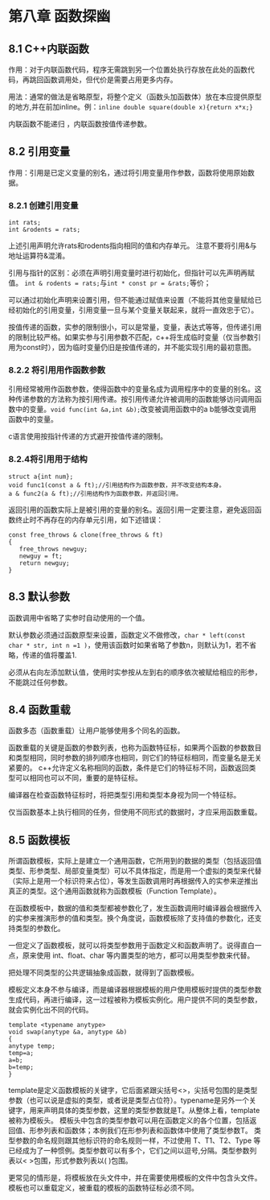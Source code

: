 # 第八章 函数探幽
## 8.1 C++内联函数
作用：对于内联函数代码，程序无需跳到另一个位置处执行存放在此处的函数代码，再跳回函数调用处，但代价是需要占用更多内存。

用法：通常的做法是省略原型，将整个定义（函数头加函数体）放在本应提供原型的地方,并在前加inline。例：`inline double square(double x){return x*x;}`

内联函数不能递归 ，内联函数按值传递参数。

## 8.2 引用变量
作用：引用是已定义变量的别名，通过将引用变量用作参数，函数将使用原始数据。
### 8.2.1 创建引用变量
```
int rats;
int &rodents = rats;
```
上述引用声明允许rats和rodents指向相同的值和内存单元。
注意不要将引用&与地址运算符&混淆。

引用与指针的区别：必须在声明引用变量时进行初始化，但指针可以先声明再赋值。
`int & rodents = rats;`与`int * const pr = &rats;`等价；

可以通过初始化声明来设置引用，但不能通过赋值来设置（不能将其他变量赋给已经初始化的引用变量，引用变量一旦与某个变量关联起来，就将一直效忠于它）。

按值传递的函数，实参的限制很小，可以是常量，变量，表达式等等，但传递引用的限制比较严格。如果实参与引用参数不匹配，c++将生成临时变量（仅当参数引用为const时），因为临时变量仍旧是按值传递的，并不能实现引用的最初意图。
### 8.2.2 将引用用作函数参数
引用经常被用作函数参数，使得函数中的变量名成为调用程序中的变量的别名。这种传递参数的方法称为按引用传递。按引用传递允许被调用的函数能够访问调用函数中的变量。`void func(int &a,int &b);`改变被调用函数中的a b能够改变调用函数中的变量。

c语言使用按指针传递的方式避开按值传递的限制。
### 8.2.4将引用用于结构
```
struct a{int num};
void func1(const a & ft);//引用结构作为函数参数，并不改变结构本身。
a & func2(a & ft);//引用结构作为函数参数，并返回引用。
```
返回引用的函数实际上是被引用的变量的别名。返回引用一定要注意，避免返回函数终止时不再存在的内存单元引用，如下述错误：
```
const free_throws & clone(free_throws & ft)
{
   free_throws newguy;
   newguy = ft;
   return newguy;
}
```
## 8.3 默认参数
函数调用中省略了实参时自动使用的一个值。

默认参数必须通过函数原型来设置，函数定义不做修改，`char * left(const char * str, int n =1 )`，使用该函数时如果省略了参数n，则默认为1，若不省略，传递的值将覆盖1.

必须从右向左添加默认值，使用时实参按从左到右的顺序依次被赋给相应的形参，不能跳过任何参数。
## 8.4 函数重载
函数多态（函数重载）让用户能够使用多个同名的函数。

函数重载的关键是函数的参数列表，也称为函数特征标，如果两个函数的参数数目和类型相同，同时参数的排列顺序也相同，则它们的特征标相同，而变量名是无关紧要的。
c++允许定义名称相同的函数，条件是它们的特征标不同，函数返回类型可以相同也可以不同，重要的是特征标。

编译器在检查函数特征标时，将把类型引用和类型本身视为同一个特征标。

仅当函数基本上执行相同的任务，但使用不同形式的数据时，才应采用函数重载。
## 8.5 函数模板
所谓函数模板，实际上是建立一个通用函数，它所用到的数据的类型（包括返回值类型、形参类型、局部变量类型）可以不具体指定，而是用一个虚拟的类型来代替（实际上是用一个标识符来占位），等发生函数调用时再根据传入的实参来逆推出真正的类型。这个通用函数就称为函数模板（Function Template）。

在函数模板中，数据的值和类型都被参数化了，发生函数调用时编译器会根据传入的实参来推演形参的值和类型。换个角度说，函数模板除了支持值的参数化，还支持类型的参数化。

一但定义了函数模板，就可以将类型参数用于函数定义和函数声明了。说得直白一点，原来使用 int、float、char 等内置类型的地方，都可以用类型参数来代替。

把处理不同类型的公共逻辑抽象成函数，就得到了函数模板。

模板定义本身不参与编译，而是编译器根据模板的用户使用模板时提供的类型参数生成代码，再进行编译，这一过程被称为模板实例化。用户提供不同的类型参数，就会实例化出不同的代码。
```
template <typename anytype>
void swap(anytype &a, anytype &b)
{
anytype temp;
temp=a;
a=b;
b=temp;
}
```
template是定义函数模板的关键字，它后面紧跟尖括号<>，尖括号包围的是类型参数（也可以说是虚拟的类型，或者说是类型占位符）。typename是另外一个关键字，用来声明具体的类型参数，这里的类型参数就是T。从整体上看，template<typename T>被称为模板头。
模板头中包含的类型参数可以用在函数定义的各个位置，包括返回值、形参列表和函数体；本例我们在形参列表和函数体中使用了类型参数T。
类型参数的命名规则跟其他标识符的命名规则一样，不过使用 T、T1、T2、Type 等已经成为了一种惯例。类型参数可以有多个，它们之间以逗号,分隔。类型参数列表以< >包围，形式参数列表以( )包围。
   
更常见的情形是，将模板放在头文件中，并在需要使用模板的文件中包含头文件。
模板也可以重载定义，被重载的模板的函数特征标必须不同。


